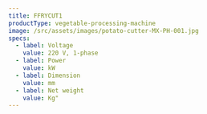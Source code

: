 ```yaml
---
title: FFRYCUT1
productType: vegetable-processing-machine
image: /src/assets/images/potato-cutter-MX-PH-001.jpg
specs:
  - label: Voltage
    value: 220 V, 1-phase
  - label: Power
    value: kW
  - label: Dimension
    value: mm
  - label: Net weight
    value: Kg"
---
```


